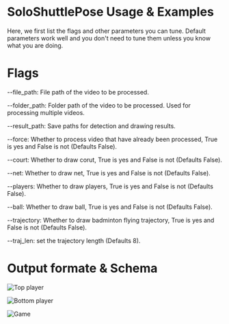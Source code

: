 # SoloShuttlePose Usage & Examples
Here, we first list the flags and other parameters you can tune. Default parameters work well and you don't need to tune them unless you know what you are doing.

# Flags

--file_path: File path of the video to be processed.

--folder_path: Folder path of the video to be processed. Used for processing multiple videos. 

--result_path: Save paths for detection and drawing results. 

--force: Whether to process video that have already been processed, True is yes and False is not (Defaults False). 

--court: Whether to draw corut, True is yes and False is not (Defaults False).  

--net: Whether to draw net, True is yes and False is not (Defaults False).  

--players: Whether to draw players, True is yes and False is not (Defaults False).  

--ball: Whether to draw ball, True is yes and False is not (Defaults False).  

--trajectory: Whether to draw badminton flying trajectory, True is yes and False is not (Defaults False). 

--traj_len: set the trajectory length (Defaults 8). 

# Output formate & Schema

![Top player](imgs/Top_player.png)

![Bottom player](imgs/Bottom_player.png)

![Game](imgs/All_info.png)
